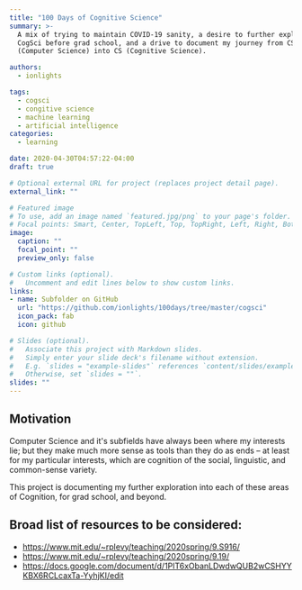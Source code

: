 ```yaml
---
title: "100 Days of Cognitive Science"
summary: >-
  A mix of trying to maintain COVID-19 sanity, a desire to further explore
  CogSci before grad school, and a drive to document my journey from CS
  (Computer Science) into CS (Cognitive Science).

authors: 
  - ionlights

tags:
  - cogsci
  - congitive science
  - machine learning
  - artificial intelligence
categories:
  - learning

date: 2020-04-30T04:57:22-04:00
draft: true

# Optional external URL for project (replaces project detail page).
external_link: ""

# Featured image
# To use, add an image named `featured.jpg/png` to your page's folder.
# Focal points: Smart, Center, TopLeft, Top, TopRight, Left, Right, BottomLeft, Bottom, BottomRight.
image:
  caption: ""
  focal_point: ""
  preview_only: false

# Custom links (optional).
#   Uncomment and edit lines below to show custom links.
links:
- name: Subfolder on GitHub
  url: "https://github.com/ionlights/100days/tree/master/cogsci"
  icon_pack: fab
  icon: github

# Slides (optional).
#   Associate this project with Markdown slides.
#   Simply enter your slide deck's filename without extension.
#   E.g. `slides = "example-slides"` references `content/slides/example-slides.md`.
#   Otherwise, set `slides = ""`.
slides: ""
---
```


## Motivation

Computer Science and it's subfields have always been where my interests lie;
but they make much more sense as tools than they do as ends &ndash; at least
for my particular interests, which are cognition of the social, linguistic, and
common-sense variety.

This project is documenting my further exploration into each of these areas of
Cognition, for grad school, and beyond.

## Broad list of resources to be considered:
- https://www.mit.edu/~rplevy/teaching/2020spring/9.S916/
- https://www.mit.edu/~rplevy/teaching/2020spring/9.19/
- https://docs.google.com/document/d/1PlT6xObanLDwdwQUB2wCSHYYKBX6RCLcaxTa-YyhjKI/edit